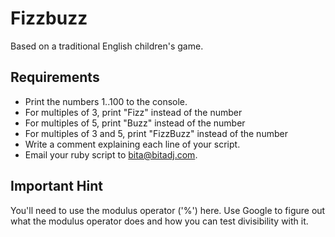 Fizzbuzz
========

Based on a traditional English children's game.

Requirements
-------------

* Print the numbers 1..100 to the console.
* For multiples of 3, print "Fizz" instead of the number
* For multiples of 5, print "Buzz" instead of the number
* For multiples of 3 and 5, print "FizzBuzz" instead of the number
* Write a comment explaining each line of your script.
* Email your ruby script to bita@bitadj.com.


Important Hint
--------------

You'll need to use the modulus operator ('%') here. Use Google to figure out what the modulus operator does and how you can test divisibility with it.